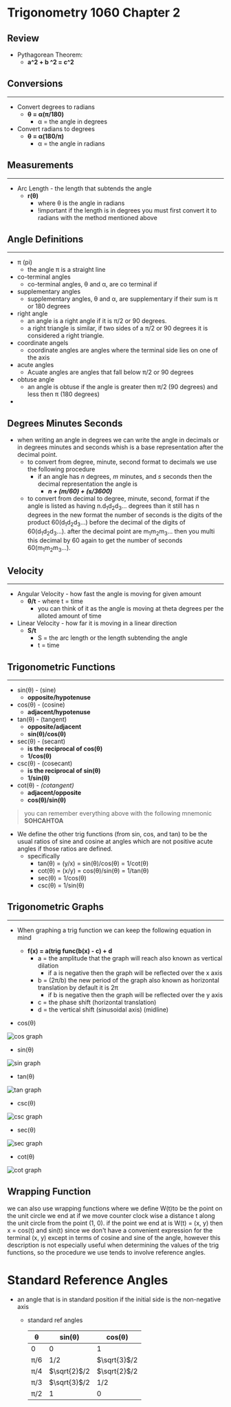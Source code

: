 # Trigonometry 1060 Chapter 2

## Review
* Pythagorean Theorem: 
    * **a^2 + b ^2 = c^2**
## Conversions
---
* Convert degrees to radians
    * **θ = α(π/180)**
        * α = the angle in degrees
* Convert radians to degrees
    * **θ = α(180/π)**
        * α = the angle in radians

## Measurements
---
 * Arc Length - the length that subtends the angle
    * **r(θ)**
        * where θ is the angle in radians
        * !important if the length is in degrees you must first convert it to radians with the method mentioned above

## Angle Definitions
---
* π (pi) 
    * the angle π is a straight line
* co-terminal angles
    * co-terminal angles, θ and α, are co terminal if 
* supplementary angles 
    * supplementary angles, θ and α, are supplementary if their sum is π or 180 degrees
* right angle
    * an angle is a right angle if it is π/2 or 90 degrees.
    * a right triangle is similar, if two sides of a π/2 or 90 degrees it is considered a right triangle.
* coordinate angels
    * coordinate angles are angles where the terminal side lies on one of the axis
* acute angles
    * Acuate angles are angles that fall below π/2 or 90 degrees
* obtuse angle
    * an angle is obtuse if the angle is greater then π/2 (90 degrees) and less then π (180 degrees)
* 
## Degrees Minutes Seconds
* when writing an angle in degrees we can write the angle in decimals or in degrees minutes and seconds whish is a base representation after the decimal point. 
    * to convert from degree, minute, second format to decimals we use the following procedure 
        * if an angle has *n* degrees, *m* minutes, and *s* seconds then the decimal representation the angle is 
            * ***n + (m/60) + (s/3600)***
    * to convert from decimal to degree, minute, second, format  if the angle is listed as having n.d<sub>1</sub>d<sub>2</sub>d<sub>3</sub>... degrees than it still has n degrees in the new format the number of seconds is the digits of the product 60(d<sub>1</sub>d<sub>2</sub>d<sub>3</sub>...) before the decimal of the digits of 60(d<sub>1</sub>d<sub>2</sub>d<sub>3</sub>...). after the decimal point are m<sub>1</sub>m<sub>2</sub>m<sub>3</sub>... then you multi this decimal by 60 again to get the number of seconds 60(m<sub>1</sub>m<sub>2</sub>m<sub>3</sub>...).


## Velocity
---
* Angular Velocity - how fast the angle is moving for given amount 
    * **θ/t** - where t = time
        * you can think of it as the angle is moving at theta degrees per the alloted amount of time
* Linear Velocity - how far it is moving in a linear direction
    * **S/t**
        * S = the arc length or the length subtending the angle
        * t = time

## Trigonometric Functions
---
* sin(θ) - (sine)
    * **opposite/hypotenuse**
* cos(θ) - (cosine)
    * **adjacent/hypotenuse**
* tan(θ) - (tangent)
    * **opposite/adjacent** 
    * **sin(θ)/cos(θ)**
* sec(θ) - (secant)
    * **is the reciprocal of cos(θ)**
    * **1/cos(θ)**
* csc(θ) - (cosecant)
    * **is the reciprocal of sin(θ)**
    * **1/sin(θ)**
* cot(θ) - *(cotangent)*
    * **adjacent/opposite**
    * **cos(θ)/sin(θ)**
> you can remember everything above with the following mnemonic **SOHCAHTOA**

* We define the other trig functions (from sin, cos, and tan) to be the usual ratios of sine and cosine at angles which are not positive acute angles if those ratios are defined.
    * specifically
        * tan(θ) = (y/x) = sin(θ)/cos(θ) = 1/cot(θ)
        * cot(θ) = (x/y) = cos(θ)/sin(θ) = 1/tan(θ)
        * sec(θ) = 1/cos(θ)
        * csc(θ) = 1/sin(θ)

## Trigonometric Graphs
---
* When graphing a trig function we can keep the following equation in mind
    * **f(x) = a(trig func(b(x) - c) + d**
        * a = the amplitude that the graph will reach also known as vertical dilation
            * if a is negative then the graph will be reflected over the x axis
        * b = (2π/b) the new period of the graph also known as horizontal translation by default it is 2π
            * if b is negative then the graph will be reflected over the y axis
        * c = the phase shift (horizontal translation)
        * d = the vertical shift (sinusoidal axis) (midline)

* cos(θ)


![cos graph](./pictures/graphs/cos.png)

* sin(θ)

![sin graph](./pictures/graphs/sin.png)

* tan(θ)

![tan graph](./pictures/graphs/tan.png)

* csc(θ)

![csc graph](./pictures/graphs/csc.png)


* sec(θ)

![sec graph](./pictures/graphs/sec.png)

* cot(θ)

![cot graph](./pictures/graphs/cot.png)

## Wrapping Function
we can also use wrapping functions where we define W(t)to be the point on the unit circle we end at if we move counter clock wise a distance t along the unit circle from the point (1, 0). if the point we end at is W(t) = (x, y) then x = cos(t) and sin(t) since we don't have a convenient expression for the terminal (x, y) except in terms of cosine and sine of the angle, however this description is not especially useful when determining the values of the trig functions, so the procedure we use tends to involve reference angles.

# Standard Reference Angles


* an angle that is in standard position if the initial side is the non-negative axis

    * standard ref angles
        
        | θ     | sin(θ)       | cos(θ)       |
        | ----- | ------------ | ------------ |
        | 0     | 0            | 1            |
        |  π/6  | 1/2          | $\sqrt{3}$/2 |
        |  π/4  | $\sqrt{2}$/2 | $\sqrt{2}$/2 |
        |  π/3  | $\sqrt{3}$/2 | 1/2          |
        |  π/2  | 1            | 0            |